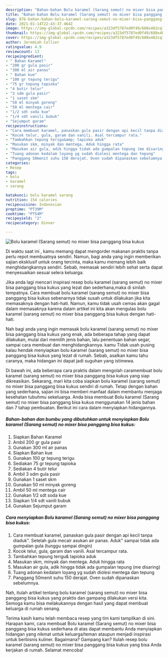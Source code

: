 ```yaml
---
description: "Bahan-bahan Bolu karamel (Sarang semut) no mixer bisa panggang bisa kukus yang nikmat dan Mudah Dibuat"
title: "Bahan-bahan Bolu karamel (Sarang semut) no mixer bisa panggang bisa kukus yang nikmat dan Mudah Dibuat"
slug: 876-bahan-bahan-bolu-karamel-sarang-semut-no-mixer-bisa-panggang-bisa-kukus-yang-nikmat-dan-mudah-dibuat
date: 2021-01-14T22:43:37.464Z
image: https://img-global.cpcdn.com/recipes/a323df5787ed0f49/680x482cq70/bolu-karamel-sarang-semut-no-mixer-bisa-panggang-bisa-kukus-foto-resep-utama.jpg
thumbnail: https://img-global.cpcdn.com/recipes/a323df5787ed0f49/680x482cq70/bolu-karamel-sarang-semut-no-mixer-bisa-panggang-bisa-kukus-foto-resep-utama.jpg
cover: https://img-global.cpcdn.com/recipes/a323df5787ed0f49/680x482cq70/bolu-karamel-sarang-semut-no-mixer-bisa-panggang-bisa-kukus-foto-resep-utama.jpg
author: Jeremiah Collier
ratingvalue: 4.9
reviewcount: 13
recipeingredient:
- " Bahan Karamel"
- "200 gr gula pasir"
- "300 ml air panas"
- " Bahan kue"
- "100 gr tepung terigu"
- "75 gr tepung tapioka"
- "4 butir telur"
- "3 sdm gula pasir"
- "1 saset skm"
- "50 ml minyak goreng"
- "50 ml mentega cair"
- "1/2 sdt soda kue"
- "1/4 sdt vanili bubuk"
- "Sejumput garam"
recipeinstructions:
- "Cara membuat karamel, panaskan gula pasir dengan api kecil tanpa diaduk&#34;. Setelah gula mecair asukan air panas. Aduk&#34; sampai tidak ada gumpalan gula (tunggu sampai dingin)"
- "Kocok telur, gula, garam dan vanili. Asal tercampur rata."
- "Tambahkan tepung terigu&amp; tapioka aduk"
- "Masukan skm, minyak dan mentega. Aduk hingga rata"
- "Masukan air gula, adik hingga tidak ada gumpalan tepung (me disaring)"
- "Tuang adonan kedalam loyang yg sudah diolesi mentega dan tepung"
- "Panggang 50menit suhu 150 derajat. Oven sudah dipanaskan sebelumnya."
categories:
- Resep
tags:
- bolu
- karamel
- sarang

katakunci: bolu karamel sarang 
nutrition: 154 calories
recipecuisine: Indonesian
preptime: "PT39M"
cooktime: "PT54M"
recipeyield: "2"
recipecategory: Dinner

---
```



![Bolu karamel (Sarang semut) no mixer bisa panggang bisa kukus](https://img-global.cpcdn.com/recipes/a323df5787ed0f49/680x482cq70/bolu-karamel-sarang-semut-no-mixer-bisa-panggang-bisa-kukus-foto-resep-utama.jpg)

Di waktu  saat ini , kamu memang dapat mengorder makanan praktis tanpa perlu repot membuatnya sendiri. Namun, bagi anda yang ingin memberikan sajian eksklusif untuk orang tercinta, maka kamu memang lebih baik menghidangkannya sendiri. Sebab, memasak sendiri lebih sehat serta dapat menyesuaikan sesuai selera keluarga.

Jika anda lagi mencari inspirasi resep bolu karamel (sarang semut) no mixer bisa panggang bisa kukus yang lezat dan sederhana,maka di sinilah tempatnya. Cara membuat bolu karamel (sarang semut) no mixer bisa panggang bisa kukus  sebenarnya tidak susah untuk dilakukan jika kita memasaknya dengan hati-hati. Namun, kamu tidak usah cemas akan gagal dalam memasaknya 
karena dalam artikel ini kita akan mengulas bolu karamel (sarang semut) no mixer bisa panggang bisa kukus dengan hati-hati.  



Nah bagi anda yang ingin memasak bolu karamel (sarang semut) no mixer bisa panggang bisa kukus yang enak, ada beberapa tahap yang dapat dilakukan, mulai dari memilih jenis bahan, lalu penentuan bahan segar, sampai cara membuat dan menghidangkannya. kamu Tidak usah pusing kalau hendak menyiapkan bolu karamel (sarang semut) no mixer bisa panggang bisa kukus yang lezat di rumah. Sebab, asalkan kamu  tahu caranya, maka hidangan ini dapat jadi suguhan yang istimewa.

Di bawah ini, ada beberapa cara praktis  dalam mengolah caramembuat bolu karamel (sarang semut) no mixer bisa panggang bisa kukus yang siap dikreasikan. Sekarang, mari kita coba siapkan bolu karamel (sarang semut) no mixer bisa panggang bisa kukus sendiri di rumah. Tetap dengan bahan yang sederhana, sajian ini bisa memberi manfaat dalam membantu menjaga kesehatan tubuhmu sekeluarga. Anda bisa membuat Bolu karamel (Sarang semut) no mixer bisa panggang bisa kukus menggunakan 14 jenis bahan dan 7 tahap pembuatan. Berikut ini cara dalam menyiapkan hidangannya.

<!--inarticleads1-->

##### Bahan-bahan dan bumbu yang dibutuhkan untuk menyiapkan Bolu karamel (Sarang semut) no mixer bisa panggang bisa kukus:

1. Siapkan  Bahan Karamel
1. Ambil 200 gr gula pasir
1. Gunakan 300 ml air panas
1. Siapkan  Bahan kue
1. Gunakan 100 gr tepung terigu
1. Sediakan 75 gr tepung tapioka
1. Sediakan 4 butir telur
1. Ambil 3 sdm gula pasir
1. Gunakan 1 saset skm
1. Gunakan 50 ml minyak goreng
1. Ambil 50 ml mentega cair
1. Gunakan 1/2 sdt soda kue
1. Siapkan 1/4 sdt vanili bubuk
1. Gunakan Sejumput garam




<!--inarticleads2-->

##### Cara menyiapkan Bolu karamel (Sarang semut) no mixer bisa panggang bisa kukus:

1. Cara membuat karamel, panaskan gula pasir dengan api kecil tanpa diaduk&#34;. Setelah gula mecair asukan air panas. Aduk&#34; sampai tidak ada gumpalan gula (tunggu sampai dingin)
1. Kocok telur, gula, garam dan vanili. Asal tercampur rata.
1. Tambahkan tepung terigu&amp; tapioka aduk
1. Masukan skm, minyak dan mentega. Aduk hingga rata
1. Masukan air gula, adik hingga tidak ada gumpalan tepung (me disaring)
1. Tuang adonan kedalam loyang yg sudah diolesi mentega dan tepung
1. Panggang 50menit suhu 150 derajat. Oven sudah dipanaskan sebelumnya.




Nah, itulah artikel tentang  bolu karamel (sarang semut) no mixer bisa panggang bisa kukus  yang praktis dan gampang dilakukan versi kita. Semoga kamu bisa melakukannya dengan hasil yang dapat membuat keluarga di rumah senang. 

Terima kasih kamu telah membaca resep yang tim kami tampilkan di sini. Harapan kami, cara membuat  Bolu karamel (Sarang semut) no mixer bisa panggang bisa kukus sederhana di atas dapat membantu Anda menyiapkan hidangan yang nikmat untuk keluarga/teman ataupun menjadi inspirasi untuk berbisnis kuliner. Bagaimana? Gampang kan? Itulah resep bolu karamel (sarang semut) no mixer bisa panggang bisa kukus yang bisa Anda kerjakan di rumah. Selamat mencoba!


